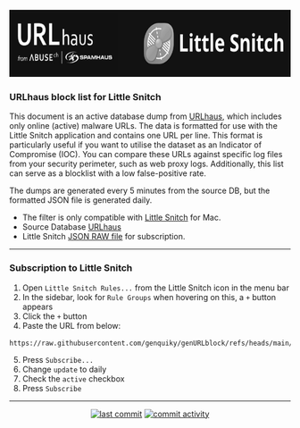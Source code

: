 <p align="center">
    <img src="https://github.com/genquiky/genURLblock/blob/main/items/logos.jpg" alt="logo" height="120" />
</p>


### URLhaus block list for Little Snitch

This document is an active database dump from [URLhaus](https://urlhaus.abuse.ch), which includes only online (active) malware URLs. The data is formatted for use with the Little Snitch application and contains one URL per line. This format is particularly useful if you want to utilise the dataset as an Indicator of Compromise (IOC). You can compare these URLs against specific log files from your security perimeter, such as web proxy logs. Additionally, this list can serve as a blocklist with a low false-positive rate.

The dumps are generated every 5 minutes from the source DB, but the formatted JSON file is generated daily.

* The filter is only compatible with [Little Snitch](https://www.obdev.at/products/littlesnitch/index.html) for Mac.
* Source Database [URLhaus](https://urlhaus.abuse.ch)
* Little Snitch [JSON RAW file](https://raw.githubusercontent.com/genquiky/genURLblock/refs/heads/main/new_format.json) for subscription.

----

### Subscription to Little Snitch

1. Open `Little Snitch Rules...` from the Little Snitch icon in the menu bar
2. In the sidebar, look for `Rule Groups` when hovering on this, a `+` button appears
3. Click the `+` button
4. Paste the URL from below:
```
https://raw.githubusercontent.com/genquiky/genURLblock/refs/heads/main/new_format.json
```
5. Press `Subscribe...`
6. Change `update` to daily
7. Check the `active` checkbox
8. Press `Subscribe`
---

<p align="center">
    <a href="https://github.com/genquiky/genURLblock/commits/main"><img src="https://img.shields.io/github/last-commit/genquiky/genURLblock" alt="last commit"></a>
    <a href="https://github.com/genquiky/genURLblock/commits/main"><img src="https://img.shields.io/github/commit-activity/m/genquiky/genURLblock" alt="commit activity"></a>
</p>
